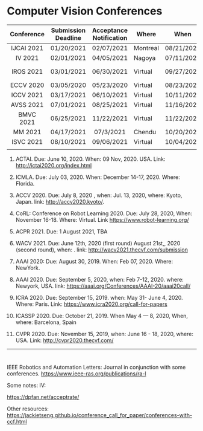 # Computer Vision Conferences


| Conference | Submission Deadline | Acceptance Notification | Where    | When       | Link                                     |
| :--------: | :-----------------: | :---------------------: | -------- | ---------- | ---------------------------------------- |
| IJCAI 2021 |     01/20/2021      |       02/07/2021        | Montreal | 08/21/2021 | https://ijcai-21.org/                    |
|  IV 2021   |     02/01/2021      |       04/05/2021        | Nagoya   | 07/11/2021 | https://2021.ieee-iv.org/                |
| IROS 2021  |     03/01/2021      |       06/30/2021        | Virtual  | 09/27/2021 | https://www.iros2021.org/call-for-papers |
| ECCV 2020  |     03/05/2020      |       05/23/2020        | Virtual  | 08/23/2020 | https://eccv2020.eu/                     |
| ICCV 2021  |     03/17/2021      |       06/10/2021        | Virtual  | 10/11/2021 | http://iccv2021.thecvf.com/              |
| AVSS 2021  |     07/01/2021      |       08/25/2021        | Virtual  | 11/16/2021 | http://www.avss2021.org/                 |
| BMVC 2021  |     06/25/2021      |       11/22/2021        | Virtual  | 11/22/2021 | http://www.bmvc2021.com/                 |
|  MM 2021   |     04/17/2021      |        07/3/2021        | Chendu   | 10/20/2021 | https://2021.acmmm.org/                  |
| ISVC 2021  |     08/10/2021      |       09/06/2021        | Virtual  | 10/04/2021 | https://www.isvc.net/                    |
|            |                     |                         |          |            |                                          |


1. ACTAI. Due: June 10, 2020. When: 09 Nov, 2020. USA. Link: http://ictai2020.org/index.html
1. ICMLA. Due: July 03, 2020. When: December 14-17, 2020. Where: Florida.
1. ACCV 2020. Due: July 8, 2020 , when: Jul. 13, 2020, where: Kyoto, Japan. link: http://accv2020.kyoto/.
1. CoRL: Conference on Robot Learning 2020. Due: July 28, 2020, When: November 16-18. Where: Virtual. Link https://www.robot-learning.org/
1. ACPR 2021. Due: 1 August 2021, TBA
1. WACV 2021. Due: June 12th, 2020 (first round) August 21st,, 2020 (second round), when: . link: http://wacv2021.thecvf.com/submission
1. AAAI 2020: Due: August 30, 2019. When: Feb 07, 2020. Where: NewYork.
1. AAAI 2020. Due: September 5, 2020, when: Feb 7-12, 2020. where: Newyork, USA. link: https://aaai.org/Conferences/AAAI-20/aaai20call/
1. ICRA 2020. Due: September 15, 2019. when: May 31- June 4, 2020. Where: Paris. Link: https://www.icra2020.org/call-for-papers

1. ICASSP 2020. Due: October 21, 2019. When May 4 — 8, 2020, When, where: Barcelona, Spain
1. CVPR 2020. Due: November 15, 2019, when: June 16 - 18, 2020, where: USA. Link: http://cvpr2020.thecvf.com/ 
---
# 

IEEE Robotics and Automation Letters: Journal in conjunction with some conferences. https://www.ieee-ras.org/publications/ra-l

Some notes: 
IV:

https://dpfan.net/acceptrate/

Other resources: 
https://jackietseng.github.io/conference_call_for_paper/conferences-with-ccf.html
